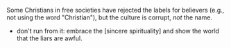 
Some Christians in free societies have rejected the labels for believers (e.g., not using the word "Christian"), but the culture is corrupt, _not_ the name.
- don't run from it: embrace the [sincere spirituality] and show the world that the liars are awful.
